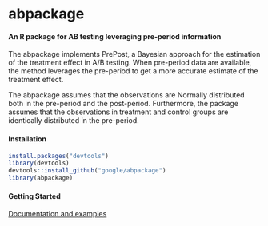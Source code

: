 # abpackage

#### An R package for AB testing leveraging pre-period information

The abpackage implements PrePost, a Bayesian approach for the
estimation of the treatment effect in A/B testing.
When pre-period data are available, the method leverages the pre-period to
get a more accurate estimate of the treatment effect.

The abpackage assumes that the observations are Normally distributed
both in the pre-period and the post-period.
Furthermore, the package assumes that the observations in treatment and
control groups are identically distributed in the pre-period.

#### Installation

```r
install.packages("devtools")
library(devtools)
devtools::install_github("google/abpackage")
library(abpackage)
```

#### Getting Started

[Documentation and examples](https://google.github.io/abpackage/abpackage.html)

